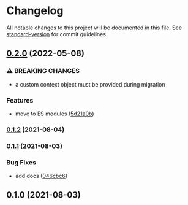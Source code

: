 # Changelog

All notable changes to this project will be documented in this file. See [standard-version](https://github.com/conventional-changelog/standard-version) for commit guidelines.

## [0.2.0](https://github.com/dessant/wesa/compare/v0.1.2...v0.2.0) (2022-05-08)


### ⚠ BREAKING CHANGES

* a custom context object must be provided during migration

### Features

* move to ES modules ([5d21a0b](https://github.com/dessant/wesa/commit/5d21a0ba89b13f03f93fa5ffc72130f417cf2a35))

### [0.1.2](https://github.com/dessant/wesa/compare/v0.1.1...v0.1.2) (2021-08-04)

### [0.1.1](https://github.com/dessant/wesa/compare/v0.1.0...v0.1.1) (2021-08-03)


### Bug Fixes

* add docs ([046cbc6](https://github.com/dessant/wesa/commit/046cbc6c5dca1e840ea5d3759955c4e62c4520d3))

## 0.1.0 (2021-08-03)
